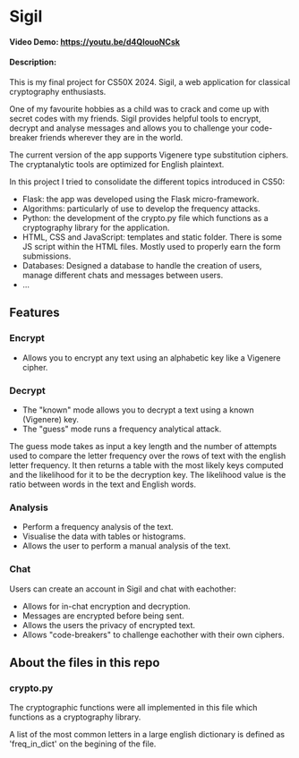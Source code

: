 # Sigil
#### Video Demo:  <https://youtu.be/d4QlouoNCsk>
#### Description:

This is my final project for CS50X 2024. Sigil, a web application for classical cryptography enthusiasts.

One of my favourite hobbies as a child was to crack and come up with secret codes with my friends. Sigil provides helpful tools to encrypt, decrypt and analyse messages and allows you to challenge your code-breaker friends wherever they are in the world.

The current version of the app supports Vigenere type substitution ciphers. The cryptanalytic tools are optimized for English plaintext.

In this project I tried to consolidate the different topics introduced in CS50:
- Flask: the app was developed using the Flask micro-framework.
- Algorithms: particularly of use to develop the frequency attacks.
- Python: the development of the crypto.py file which functions as a cryptography library for the application.
- HTML, CSS and JavaScript: templates and static folder. There is some JS script within the HTML files. Mostly used to properly earn the form submissions.
- Databases: Designed a database to handle the creation of users, manage different chats and messages between users.
- ...

## Features

### Encrypt
- Allows you to encrypt any text using an alphabetic key like a Vigenere cipher.

### Decrypt
- The "known" mode allows you to decrypt a text using a known (Vigenere) key.
- The "guess" mode runs a frequency analytical attack.

 The guess mode takes as input a key length and the number of attempts used to compare the letter frequency over the rows of text with the english letter frequency. It then returns a table with the most likely keys computed and the likelihood for it to be the decryption key.
 The likelihood value is the ratio between words in the text and English words.

### Analysis
- Perform a frequency analysis of the text.
- Visualise the data with tables or histograms.
- Allows the user to perform a manual analysis of the text.

### Chat
Users can create an account in Sigil and chat with eachother:
- Allows for in-chat encryption and decryption.
- Messages are encrypted before being sent.
- Allows the users the privacy of encrypted text. 
- Allows "code-breakers" to challenge eachother with their own ciphers.


## About the files in this repo

### crypto.py

The cryptographic functions were all implemented in this file which functions as a cryptography library.

A list of the most common letters in a large english dictionary is defined as 'freq_in_dict' on the begining of the file. 